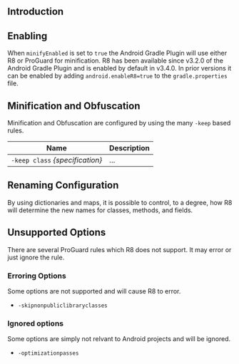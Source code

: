 ## Introduction

## Enabling

When `minifyEnabled` is set to `true` the Android Gradle Plugin will use either R8 or ProGuard for minification.
R8 has been available since v3.2.0 of the Android Gradle Plugin and is enabled by default in v3.4.0.
In prior versions it can be enabled by adding `android.enableR8=true` to the `gradle.properties` file.

## Minification and Obfuscation

Minification and Obfuscation are configured by using the many  `-keep` based rules.

|                       Name               |        Description                                 |
|------------------------------------------|----------------------------------------------------|
| `-keep class` *{specification}*          | ...                                                |

## Renaming Configuration

By using dictionaries and maps, it is possible to control, to a degree, how R8 will determine the new names for classes, methods, and fields.

## Unsupported Options

There are several ProGuard rules which R8 does not support.  It may error or just ignore the rule.

### Erroring Options

Some options are not supported and will cause R8 to error. 

* `-skipnonpubliclibraryclasses`


### Ignored options

Some options are simply not relvant to Android projects and will be ignored.

* `-optimizationpasses`




